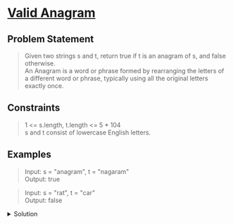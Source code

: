 # [Valid Anagram](https://leetcode.com/problems/valid-anagram/)

## Problem Statement

> Given two strings s and t, return true if t is an anagram of s, and false otherwise.  
> An Anagram is a word or phrase formed by rearranging the letters of a different word or phrase, typically using all the original letters exactly once.

## Constraints

> 1 <= s.length, t.length <= 5 \* 104  
> s and t consist of lowercase English letters.

## Examples

> Input: s = "anagram", t = "nagaram"  
> Output: true

> Input: s = "rat", t = "car"  
> Output: false

<details>
<summary> Solution </summary>

### Approaches

#### Naive

Use a map and count occurances of each letter in both strings and compare both the maps

```c++
class Solution {
public:
    bool isAnagram(string s, string t) {
        if(s.size() != t.size())
            return false;
        unordered_map<char,int> m1, m2;
        for(char c : s)
            m1[c]++;
        for(char c : t)
            m2[c]++;
        return (m1 == m2);
    }
};
```

#### Slightly less naive

Since it is given that s and t **only** contain lowercase english alphabets
an array of length 26 should suffice.
Here we shall increase the count if it is present in s and decrease the count
if it is present in t

```c++
class Solution {
public:
    bool isAnagram(string s, string t) {
        if(s.size() != t.size())
            return false;
        int counts[26] = {0};
        for(int i = 0; i < s.size(); i++)
        {
            counts[s[i] - 'a']++;
            counts[t[i] - 'a']--;
        }
        for(int num : counts)
            if(num != 0)
                return false;
        return true;
    }
};
```

 </details>
